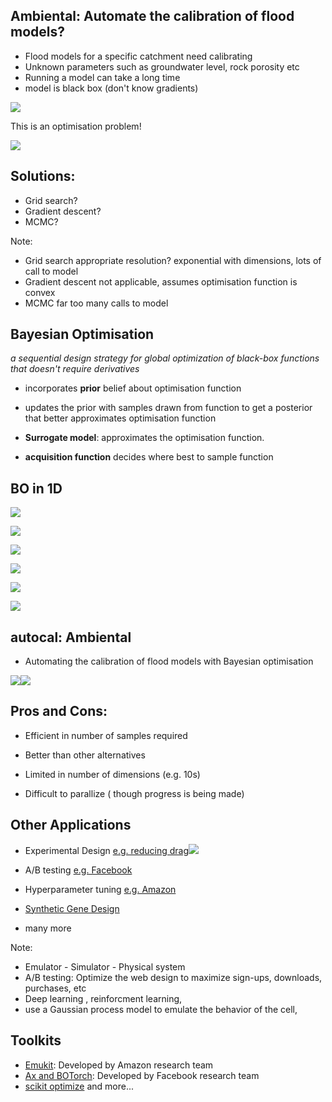 ## Ambiental: Automate the calibration of flood models?
* Flood models for a specific catchment need calibrating
* Unknown parameters such as groundwater level, rock porosity etc
* Running a model can take a long time
* model is black box (don't know gradients)


![](Slides/assets/flowchart_ambiental.png?raw=true)


This is an optimisation problem! 

![](Slides/assets/BO_1.png?raw=true)


## Solutions:
* Grid search?
* Gradient descent?
* MCMC?

Note: 
* Grid search appropriate resolution? exponential with dimensions, lots of call to model
* Gradient descent not applicable,  assumes optimisation function is convex
* MCMC far too many calls to model


## Bayesian Optimisation
*a sequential design strategy for global optimization of black-box functions that doesn't require derivatives* 
* incorporates __prior__ belief about optimisation function
* updates the prior with samples drawn from function to get a posterior that better approximates optimisation function


* __Surrogate model__: approximates the optimisation function.
* __acquisition function__ decides where best to sample function


## BO in 1D
![](Slides/assets/BO_1.png?raw=true)


![](Slides/assets/BO_2.png?raw=true)


![](Slides/assets/BO_3.png?raw=true)


![](Slides/assets/BO_5.png?raw=true)


![](Slides/assets/BO_6.png?raw=true)


![](Slides/assets/BO_7.png?raw=true)


## autocal: Ambiental
* Automating the calibration of flood models with Bayesian optimisation

![](Slides/assets/non_opt_anim.gif?raw=true)![](Slides/assets/opt_anim.gif?raw=true)


## Pros and Cons:
* Efficient in number of samples required
* Better than other alternatives

* Limited in number of dimensions (e.g. 10s)
* Difficult to parallize ( though progress is being made)


## Other Applications
* Experimental Design [e.g. reducing drag](http://auai.org/uai2018/proceedings/papers/362.pdf)![](Slides/assets/drag_example.png?raw=true)


* A/B testing [e.g. Facebook](https://research.fb.com/blog/2018/09/efficient-tuning-of-online-systems-using-bayesian-optimization/)
* Hyperparameter tuning [e.g. Amazon](https://docs.aws.amazon.com/sagemaker/latest/dg/automatic-model-tuning-how-it-works.html)
* [Synthetic Gene Design](https://arxiv.org/abs/1505.01627)
* many more

Note:
* Emulator - Simulator - Physical system
* A/B testing: Optimize the web design to maximize sign-ups, downloads, purchases, etc
* Deep learning , reinforcment learning, 
* use a Gaussian process model to emulate the behavior of the cell, 


## Toolkits
* [Emukit](https://amzn.github.io/emukit/): Developed by Amazon research team
* [Ax and BOTorch](https://ax.dev/): Developed by Facebook research team
* [scikit optimize](https://scikit-optimize.github.io/notebooks/bayesian-optimization.html)
and more...